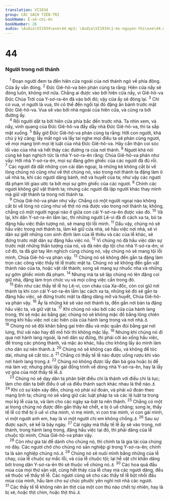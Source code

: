 ```yaml
---
translation: VI1934
group: CÁC SÁCH TIÊN-TRI
bookName: Ê-xê-chi-ên 
bookNumber: 26
audio: \Audio\VI1934\exe\44.mp3; \Audio\VI1934\1-ms-nguyen-thi\exe\44.mp3
---
```


<div class="title"><h1>44</h1><h3>Người trong nơi thánh</h3></div>
<span class="verse exe_44_1"> <sup>1</sup> Đoạn người đem ta đến hiên cửa ngoài của nơi thánh ngó về phía đông. Cửa ấy vẫn đóng. </span>
<span class="verse exe_44_2"><sup>2</sup> Đức Giê-hô-va bèn phán cùng ta rằng: Hiên cửa nầy sẽ đóng luôn, không mở nữa. Chẳng ai được vào bởi hiên cửa nầy, vì Giê-hô-va Đức Chúa Trời của Y-sơ-ra-ên đã vào bởi đó; vậy cửa ấy sẽ đóng lại. </span>
<span class="verse exe_44_3"><sup>3</sup> Chỉ có vua, vì người là vua, thì có thể đến ngồi tại đó đặng ăn bánh trước mặt Đức Giê-hô-va. Vua sẽ vào bởi nhà ngoài của hiên cửa, và cũng ra bởi đường ấy. <br/></span>
<span class="verse exe_44_4"> <sup>4</sup> Rồi người dắt ta bởi hiên cửa phía bắc đến trước nhà. Ta nhìn xem, và nầy, vinh quang của Đức Giê-hô-va đầy dẫy nhà Đức Giê-hô-va, thì ta sấp mặt xuống. </span>
<span class="verse exe_44_5"><sup>5</sup> Bấy giờ Đức Giê-hô-va phán cùng ta rằng: Hỡi con người, khá chú ý kỹ càng; lấy mắt ngó và lấy tai nghe mọi điều ta sẽ phán cùng ngươi, về mọi mạng lịnh mọi lệ luật của nhà Đức Giê-hô-va. Hãy cẩn thận coi sóc lối vào của nhà và hết thảy các đường ra của nơi thánh. </span>
<span class="verse exe_44_6"><sup>6</sup> Ngươi khá nói cùng kẻ bạn nghịch tức là nhà Y-sơ-ra-ên rằng: Chúa Giê-hô-va phán như vầy: Hỡi nhà Y-sơ-ra-ên, mọi sự đáng gớm ghiếc của các ngươi đã đủ rồi. </span>
<span class="verse exe_44_7"><sup>7</sup> Các ngươi đã dắt những con cái dân ngoại, là những kẻ không cắt bì về lòng chúng nó cũng như về thịt chúng nó, vào trong nơi thánh ta đặng làm ô uế nhà ta, khi các ngươi dâng bánh, mỡ và huyết của ta; như vậy các ngươi đã phạm lời giao ước ta bởi mọi sự gớm ghiếc của các ngươi. </span>
<span class="verse exe_44_8"><sup>8</sup> Chính các ngươi không giữ vật thánh ta; nhưng các ngươi đã lập người khác thay mình mà giữ vật thánh ta trong nơi thánh ta. <br/></span>
<span class="verse exe_44_9"> <sup>9</sup> Chúa Giê-hô-va phán như vầy: Chẳng có một người ngoại nào không cắt bì về lòng nó cũng như về thịt nó mà được vào trong nơi thánh ta; không, chẳng có một người ngoại nào ở giữa con cái Y-sơ-ra-ên được vào đó. </span>
<span class="verse exe_44_10"><sup>10</sup> Vả lại, khi dân Y-sơ-ra-ên lầm lạc, thì những người Lê-vi đã đi cách xa ta, bỏ ta đặng hầu việc thần tượng nó, sẽ mang tội lỗi mình. </span>
<span class="verse exe_44_11"><sup>11</sup> Dầu vậy, chúng nó sẽ hầu việc trong nơi thánh ta, làm kẻ giữ cửa nhà, sẽ hầu việc nơi nhà, sẽ vì dân sự giết những con sinh định làm của lễ thiêu và các của lễ khác, sẽ đứng trước mặt dân sự đặng hầu việc nó. </span>
<span class="verse exe_44_12"><sup>12</sup> Vì chúng nó đã hầu việc dân sự trước mặt những thần tượng của nó, và đã nên dịp tội cho nhà Y-sơ-ra-ên; vì cớ đó, ta đã giơ tay lên nghịch cùng chúng nó, vậy chúng nó sẽ mang tội lỗi mình, Chúa Giê-hô-va phán vậy. </span>
<span class="verse exe_44_13"><sup>13</sup> Chúng nó sẽ không đến gần ta đặng làm trọn các công việc thầy tế lễ trước mặt ta. Chúng nó sẽ không đến gần vật thánh nào của ta, hoặc vật rất thánh; song sẽ mang sự nhuốc nha và những sự gớm ghiếc mình đã phạm. </span>
<span class="verse exe_44_14"><sup>14</sup> Nhưng mà ta sẽ lập chúng nó lên đặng coi giữ nhà, đặng làm trọn chức vụ và mọi công việc cần trong đó. <br/></span>
<span class="verse exe_44_15"> <sup>15</sup> Đến như các thầy tế lễ họ Lê-vi, con cháu của Xa-đốc, còn coi giữ nơi thánh ta khi con cái Y-sơ-ra-ên lầm lạc cách xa ta, những kẻ đó sẽ gần ta đặng hầu việc, sẽ đứng trước mặt ta đặng dâng mỡ và huyết, Chúa Giê-hô-va phán vậy. </span>
<span class="verse exe_44_16"><sup>16</sup> Ấy là những kẻ sẽ vào nơi thánh ta, đến gần nơi bàn ta đặng hầu việc ta, và giữ vật ta. </span>
<span class="verse exe_44_17"><sup>17</sup> Khi chúng nó vào bởi các cửa của hành lang trong, thì sẽ mặc áo bằng gai; chúng nó sẽ không mặc đồ bằng lông chiên trong khi hầu việc nơi các hiên cửa của hành lang trong và nơi nhà.<a data-toggle="tooltip" data-placement="bottom" title="Xu 28:39-43; Le 16:4">⚓</a></span>
<span class="verse exe_44_18"><sup>18</sup> Chúng nó sẽ đội khăn bằng gai trên đầu và mặc quần đùi bằng gai nơi lưng, thứ vải nào hay đổ mồ hôi thì không mặc lấy. </span>
<span class="verse exe_44_19"><sup>19</sup> Nhưng khi chúng nó đi qua nơi hành lang ngoài, là nơi dân sự đứng, thì phải cởi áo xống hầu việc, để trong các phòng thánh, và mặc áo khác, hầu cho không lấy áo mình làm cho dân sự nên thánh.<a data-toggle="tooltip" data-placement="bottom" title="Le 16:23">⚓</a></span>
<span class="verse exe_44_20"><sup>20</sup> Chúng nó sẽ không cạo đầu, và không để tóc dài, nhưng sẽ cắt tóc.<a data-toggle="tooltip" data-placement="bottom" title="Le 21:5">⚓</a></span>
<span class="verse exe_44_21"><sup>21</sup> Chẳng có thầy tế lễ nào được uống rượu khi vào nơi hành lang trong.<a data-toggle="tooltip" data-placement="bottom" title="Le 10:9">⚓</a></span>
<span class="verse exe_44_22"><sup>22</sup> Chúng nó không được lấy đàn bà góa hoặc bị để mà làm vợ; nhưng phải lấy gái đồng trinh về dòng nhà Y-sơ-ra-ên, hay là lấy vợ góa của một thầy tế lễ.<a data-toggle="tooltip" data-placement="bottom" title="Le 21:7,13-14">⚓</a><br/></span>
<span class="verse exe_44_23"> <sup>23</sup> Chúng nó sẽ dạy dân ta phân biệt điều chi là thánh với điều chi là tục; làm cho dân ta biết điều ô uế và điều thánh sạch khác nhau là thể nào.<a data-toggle="tooltip" data-placement="bottom" title="Le 10:10">⚓</a></span>
<span class="verse exe_44_24"><sup>24</sup> Khi có sự kiện xảy đến, chúng nó phải xử đoán, và phải xử đoán theo mạng lịnh ta; chúng nó sẽ vâng giữ các luật pháp ta và các lệ luật ta trong mọi kỳ lễ của ta, và làm cho các ngày sa-bát ta nên thánh. </span>
<span class="verse exe_44_25"><sup>25</sup> Chẳng có một ai trong chúng nó được đến gần thây kẻ chết, e bị ô uế chăng; song le, thầy tế lễ có thể bị ô uế vì cha mình, vì mẹ mình, vì con trai mình, vì con gái mình, vì một người anh em, hay là vì một người chị em không chồng.<a data-toggle="tooltip" data-placement="bottom" title="Le 21:1-4">⚓</a></span>
<span class="verse exe_44_26"><sup>26</sup> Sau sự được sạch, sẽ kể là bảy ngày. </span>
<span class="verse exe_44_27"><sup>27</sup> Cái ngày mà thầy tế lễ ấy sẽ vào trong, nơi thánh, trong hành lang trong, đặng hầu việc tại đó, thì phải dâng của lễ chuộc tội mình, Chúa Giê-hô-va phán vậy. <br/></span>
<span class="verse exe_44_28"> <sup>28</sup> Còn như gia tài để dành cho chúng nó, thì chính ta là gia tài của chúng nó đây. Các ngươi chớ cho chúng nó sản nghiệp gì trong Y-sơ-ra-ên; chính ta là sản nghiệp chúng nó.<a data-toggle="tooltip" data-placement="bottom" title="Dan 18:20">⚓</a></span>
<span class="verse exe_44_29"><sup>29</sup> Chúng nó sẽ nuôi mình bằng những của lễ chay, của lễ chuộc sự mắc lỗi, và của lễ chuộc tội; lại hễ vật chi khấn dâng bởi trong dân Y-sơ-ra-ên thì sẽ thuộc về chúng nó.<a data-toggle="tooltip" data-placement="bottom" title="Dan 18:8-19">⚓</a></span>
<span class="verse exe_44_30"><sup>30</sup> Các hoa quả đầu mùa của mọi thứ sản vật, cùng hết thảy của lễ chay mà các ngươi dâng, đều sẽ thuộc về thầy tế lễ. Các ngươi cũng sẽ cho các thầy tế lễ bột nhồi đầu mùa của mình, hầu làm cho sự chúc phước yên nghỉ nơi nhà các ngươi. </span>
<span class="verse exe_44_31"><sup>31</sup> Các thầy tế lễ không nên ăn thịt của một con thú nào chết tự nhiên, hay là bị xé, hoặc thịt chim, hoặc thịt thú.<a data-toggle="tooltip" data-placement="bottom" title="Le 22:8">⚓</a><br/></span>

